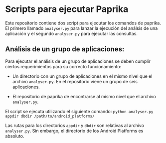 # Scripts para ejecutar Paprika

Este repositorio contiene dos script para ejecutar los comandos de paprika. El primero llamado ```analyser.py``` para lanzar la ejecución
del análsis de una aplicación y el segundo ```analyser.py``` para ejecutar las consultas. 

## Análisis de un grupo de aplicaciones:

Para ejecutar el análisis de un grupo de aplicaciones se deben cumplir ciertos requerimientos para su correcto funcionamiento:

* Un directorio con un grupo de aplicaciones en el mismo nivel que el archivo ```analyser.py```. En el repositorio viene un grupo de seis aplicaciones.

* El repositorio de paprika de encontrarse al mismo nivel que el archivo ```analyser.py```.

El script se ejecuta utilizando el siguiente comando: ```python analyser.py appdir dbdir /path/to/android_platforms/```

Las rutas para los directorios ```appdir``` y ```dbdir``` son relativas al archivo ```analyser.py```. Sin embargo, el directorio de los Android Platforms es absoluto.
